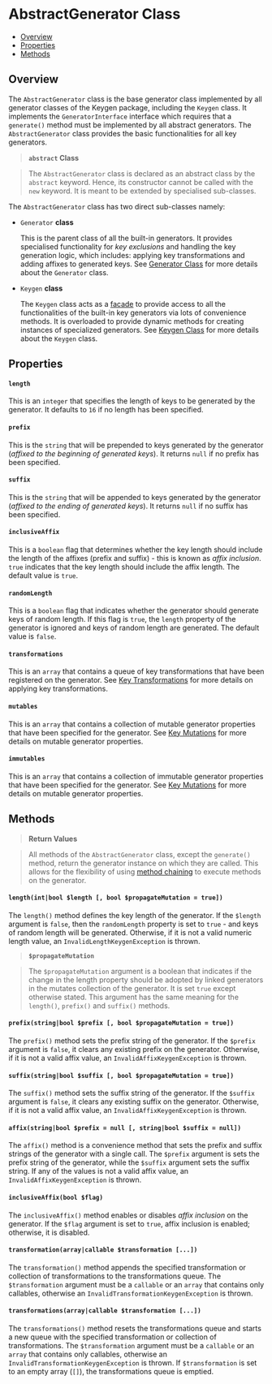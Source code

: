# AbstractGenerator Class

- [Overview](#1)
- [Properties](#2)
- [Methods](#11)

## Overview
The `AbstractGenerator` class is the base generator class implemented by all generator classes of the Keygen package, including the `Keygen` class. It implements the `GeneratorInterface` interface which requires that a `generate()` method must be implemented by all abstract generators. The `AbstractGenerator` class provides the basic functionalities for all key generators.

> **`abstract` Class**  

> The `AbstractGenerator` class is declared as an abstract class by the `abstract` keyword. Hence, its constructor cannot be called with the `new` keyword. It is meant to be extended by specialised sub-classes.

The `AbstractGenerator` class has two direct sub-classes namely:

- `Generator` **class**  

    This is the parent class of all the built-in generators. It provides specialised functionality for _key exclusions_ and handling the key generation logic, which includes: applying key transformations and adding affixes to generated keys. See [Generator Class] for more details about the `Generator` class.   


- `Keygen` **class**   

    The `Keygen` class acts as a [facade] to provide access to all the functionalities of the built-in key generators via lots of convenience methods. It is overloaded to provide dynamic methods for creating instances of specialized generators. See [Keygen Class] for more details about the `Keygen` class.

## Properties

#### `length`
This is an `integer` that specifies the length of keys to be generated by the generator. It defaults to `16` if no length has been specified.

#### `prefix`
This is the `string` that will be prepended to keys generated by the generator (_affixed to the beginning of generated keys_). It returns `null` if no prefix has been specified.

#### `suffix`
This is the `string` that will be appended to keys generated by the generator (_affixed to the ending of generated keys_). It returns `null` if no suffix has been specified.

#### `inclusiveAffix`
This is a `boolean` flag that determines whether the key length should include the length of the affixes (prefix and suffix) - this is known as _affix inclusion_. `true` indicates that the key length should include the affix length. The default value is `true`.

#### `randomLength`
This is a `boolean` flag that indicates whether the generator should generate keys of random length. If this flag is `true`, the `length` property of the generator is ignored and keys of random length are generated. The default value is `false`.

#### `transformations`
This is an `array` that contains a queue of key transformations that have been registered on the generator. See [Key Transformations] for more details on applying key transformations.

#### `mutables`
This is an `array` that contains a collection of mutable generator properties that have been specified for the generator. See [Key Mutations] for more details on mutable generator properties.

#### `immutables`
This is an `array` that contains a collection of immutable generator properties that have been specified for the generator. See [Key Mutations] for more details on mutable generator properties.

## Methods

> **Return Values**   

> All methods of the `AbstractGenerator` class, except the `generate()` method, return the generator instance on which they are called. This allows for the flexibility of using [method chaining] to execute methods on the generator.

#### `length(int|bool $length [, bool $propagateMutation = true])`
The `length()` method defines the key length of the generator. If the `$length` argument is `false`, then the `randomLength` property is set to `true` - and keys of random length will be generated. Otherwise, if it is not a valid numeric length value, an `InvalidLengthKeygenException` is thrown.

> **`$propagateMutation`**  

> The `$propagateMutation` argument is a boolean that indicates if the change in the length property should be adopted by linked generators in the mutates collection of the generator. It is set `true` except otherwise stated. This argument has the same meaning for the `length()`, `prefix()` and `suffix()` methods.

#### `prefix(string|bool $prefix [, bool $propagateMutation = true])`
The `prefix()` method sets the prefix string of the generator. If the `$prefix` argument is `false`, it clears any existing prefix on the generator. Otherwise, if it is not a valid affix value, an `InvalidAffixKeygenException` is thrown.

#### `suffix(string|bool $suffix [, bool $propagateMutation = true])`
The `suffix()` method sets the suffix string of the generator. If the `$suffix` argument is `false`, it clears any existing suffix on the generator. Otherwise, if it is not a valid affix value, an `InvalidAffixKeygenException` is thrown.

#### `affix(string|bool $prefix = null [, string|bool $suffix = null])`
The `affix()` method is a convenience method that sets the prefix and suffix strings of the generator with a single call. The `$prefix` argument is sets the prefix string of the generator, while the `$suffix` argument sets the suffix string. If any of the values is not a valid affix value, an `InvalidAffixKeygenException` is thrown.

#### `inclusiveAffix(bool $flag)`
The `inclusiveAffix()` method enables or disables _affix inclusion_ on the generator. If the `$flag` argument is set to `true`, affix inclusion is enabled; otherwise, it is disabled.

#### `transformation(array|callable $transformation [...])`
The `transformation()` method appends the specified transformation or collection of transformations to the transformations queue. The `$transformation` argument must be a `callable` or an `array` that contains only callables, otherwise an `InvalidTransformationKeygenException` is thrown.

#### `transformations(array|callable $transformation [...])`
The `transformations()` method resets the transformations queue and starts a new queue with the specified transformation or collection of transformations. The `$transformation` argument must be a `callable` or an `array` that contains only callables, otherwise an `InvalidTransformationKeygenException` is thrown. If `$transformation` is set to an empty array (`[]`), the transformations queue is emptied.


[facade]: <https://en.wikipedia.org/wiki/Facade_pattern>
[Generator Class]: <./generator.md>
[Keygen Class]: <./keygen.md>
[Key Mutations]: <./key-mutation.md>
[Key Transformations]: <./key-transformation.md>
[method chaining]: <https://en.wikipedia.org/wiki/Method_chaining>
